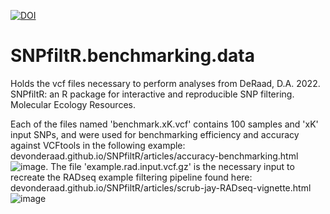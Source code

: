 [![DOI](https://zenodo.org/badge/464622245.svg)](https://zenodo.org/badge/latestdoi/464622245)
# SNPfiltR.benchmarking.data
Holds the vcf files necessary to perform analyses from DeRaad, D.A. 2022. SNPfiltR: an R package for interactive and reproducible SNP filtering. Molecular Ecology Resources.

Each of the files named 'benchmark.xK.vcf' contains 100 samples and 'xK' input SNPs, and were used for benchmarking efficiency and accuracy against VCFtools in the following example: devonderaad.github.io/SNPfiltR/articles/accuracy-benchmarking.html![image](https://user-images.githubusercontent.com/10249035/159915714-e889af1b-6558-4903-a2f1-22b54d046135.png). The file 'example.rad.input.vcf.gz' is the necessary input to recreate the RADseq example filtering pipeline found here: devonderaad.github.io/SNPfiltR/articles/scrub-jay-RADseq-vignette.html![image](https://user-images.githubusercontent.com/10249035/159915566-4162cd02-1a7e-439f-b56b-3f827b68a792.png)

